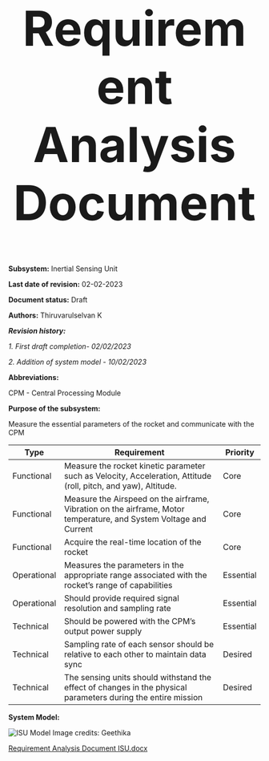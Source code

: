 <div align="center">
<h1 style="font-size:10vw">Requirement Analysis Document</h1>

<div align="left">
  
  
**Subsystem:** Inertial Sensing Unit
  
**Last date of revision:** 02-02-2023
  
**Document status:** Draft
  
**Authors:** Thiruvarulselvan K

_**Revision history:**_
  
_1. First draft completion- 02/02/2023_
  
_2. Addition of system model - 10/02/2023_

**Abbreviations:**
  
CPM - Central Processing Module

**Purpose of the subsystem:**
  
Measure the essential parameters of the rocket and communicate with the CPM 


| Type  | Requirement | Priority |
| ------------- | ------------- | ------------- |
| Functional  | Measure the rocket kinetic parameter such as Velocity, Acceleration, Attitude (roll, pitch, and yaw), Altitude. | Core |
| Functional  | Measure the Airspeed on the airframe, Vibration on the airframe, Motor temperature, and System Voltage and Current  | Core |
| Functional  | Acquire the real-time location of the rocket | Core |
| Operational  | Measures the parameters in the appropriate range associated with the rocket’s range of capabilities | Essential |
| Operational  | Should provide required signal resolution and sampling rate | Essential |
| Technical  | Should be powered with the CPM’s output power supply | Essential |  
| Technical  | Sampling rate of each sensor should be relative to each other to maintain data sync | Desired |  
| Technical  | The sensing units should withstand the effect of changes in the physical parameters during the entire mission | Desired |  
  

**System Model:**
  
  ![ISU Model](https://user-images.githubusercontent.com/109530150/218327323-2ffa277a-8629-460c-acb1-b67c4c3606ad.png)
                                                          Image credits: Geethika
  
[Requirement Analysis Document ISU.docx](https://github.com/the-indie-engineer/Data-Acquisition-and-Recovery-System-for-sounding-rockets-Dutah-/files/10716772/Requirement.Analysis.Document.ISU.docx)
